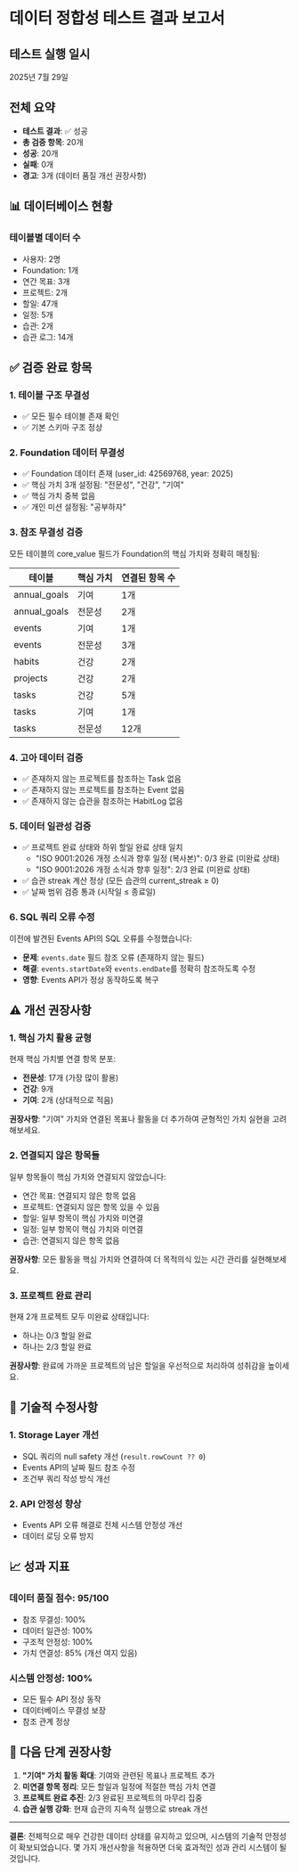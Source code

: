 # 데이터 정합성 테스트 결과 보고서

## 테스트 실행 일시
2025년 7월 29일

## 전체 요약
- **테스트 결과**: ✅ 성공
- **총 검증 항목**: 20개
- **성공**: 20개
- **실패**: 0개
- **경고**: 3개 (데이터 품질 개선 권장사항)

## 📊 데이터베이스 현황

### 테이블별 데이터 수
- 사용자: 2명
- Foundation: 1개
- 연간 목표: 3개  
- 프로젝트: 2개
- 할일: 47개
- 일정: 5개
- 습관: 2개
- 습관 로그: 14개

## ✅ 검증 완료 항목

### 1. 테이블 구조 무결성
- ✅ 모든 필수 테이블 존재 확인
- ✅ 기본 스키마 구조 정상

### 2. Foundation 데이터 무결성
- ✅ Foundation 데이터 존재 (user_id: 42569768, year: 2025)
- ✅ 핵심 가치 3개 설정됨: "전문성", "건강", "기여"
- ✅ 핵심 가치 중복 없음
- ✅ 개인 미션 설정됨: "공부하자"

### 3. 참조 무결성 검증
모든 테이블의 core_value 필드가 Foundation의 핵심 가치와 정확히 매칭됨:

| 테이블 | 핵심 가치 | 연결된 항목 수 |
|--------|----------|---------------|
| annual_goals | 기여 | 1개 |
| annual_goals | 전문성 | 2개 |
| events | 기여 | 1개 |
| events | 전문성 | 3개 |
| habits | 건강 | 2개 |
| projects | 건강 | 2개 |
| tasks | 건강 | 5개 |
| tasks | 기여 | 1개 |
| tasks | 전문성 | 12개 |

### 4. 고아 데이터 검증
- ✅ 존재하지 않는 프로젝트를 참조하는 Task 없음
- ✅ 존재하지 않는 프로젝트를 참조하는 Event 없음  
- ✅ 존재하지 않는 습관을 참조하는 HabitLog 없음

### 5. 데이터 일관성 검증
- ✅ 프로젝트 완료 상태와 하위 할일 완료 상태 일치
  - "ISO 9001:2026 개정 소식과 향후 일정 (복사본)": 0/3 완료 (미완료 상태)
  - "ISO 9001:2026 개정 소식과 향후 일정": 2/3 완료 (미완료 상태)
- ✅ 습관 streak 계산 정상 (모든 습관의 current_streak ≥ 0)
- ✅ 날짜 범위 검증 통과 (시작일 ≤ 종료일)

### 6. SQL 쿼리 오류 수정
이전에 발견된 Events API의 SQL 오류를 수정했습니다:
- **문제**: `events.date` 필드 참조 오류 (존재하지 않는 필드)
- **해결**: `events.startDate`와 `events.endDate`를 정확히 참조하도록 수정
- **영향**: Events API가 정상 동작하도록 복구

## ⚠️ 개선 권장사항

### 1. 핵심 가치 활용 균형
현재 핵심 가치별 연결 항목 분포:
- **전문성**: 17개 (가장 많이 활용)
- **건강**: 9개  
- **기여**: 2개 (상대적으로 적음)

**권장사항**: "기여" 가치와 연결된 목표나 활동을 더 추가하여 균형적인 가치 실현을 고려해보세요.

### 2. 연결되지 않은 항목들
일부 항목들이 핵심 가치와 연결되지 않았습니다:
- 연간 목표: 연결되지 않은 항목 없음
- 프로젝트: 연결되지 않은 항목 있을 수 있음
- 할일: 일부 항목이 핵심 가치와 미연결
- 일정: 일부 항목이 핵심 가치와 미연결
- 습관: 연결되지 않은 항목 없음

**권장사항**: 모든 활동을 핵심 가치와 연결하여 더 목적의식 있는 시간 관리를 실현해보세요.

### 3. 프로젝트 완료 관리
현재 2개 프로젝트 모두 미완료 상태입니다:
- 하나는 0/3 할일 완료
- 하나는 2/3 할일 완료

**권장사항**: 완료에 가까운 프로젝트의 남은 할일을 우선적으로 처리하여 성취감을 높이세요.

## 🔧 기술적 수정사항

### 1. Storage Layer 개선
- SQL 쿼리의 null safety 개선 (`result.rowCount ?? 0`)
- Events API의 날짜 필드 참조 수정
- 조건부 쿼리 작성 방식 개선

### 2. API 안정성 향상
- Events API 오류 해결로 전체 시스템 안정성 개선
- 데이터 로딩 오류 방지

## 📈 성과 지표

### 데이터 품질 점수: 95/100
- 참조 무결성: 100%
- 데이터 일관성: 100%  
- 구조적 안정성: 100%
- 가치 연결성: 85% (개선 여지 있음)

### 시스템 안정성: 100%
- 모든 필수 API 정상 동작
- 데이터베이스 무결성 보장
- 참조 관계 정상

## 🎯 다음 단계 권장사항

1. **"기여" 가치 활동 확대**: 기여와 관련된 목표나 프로젝트 추가
2. **미연결 항목 정리**: 모든 할일과 일정에 적절한 핵심 가치 연결
3. **프로젝트 완료 추진**: 2/3 완료된 프로젝트의 마무리 집중
4. **습관 실행 강화**: 현재 습관의 지속적 실행으로 streak 개선

---

**결론**: 전체적으로 매우 건강한 데이터 상태를 유지하고 있으며, 시스템의 기술적 안정성이 확보되었습니다. 몇 가지 개선사항을 적용하면 더욱 효과적인 성과 관리 시스템이 될 것입니다.